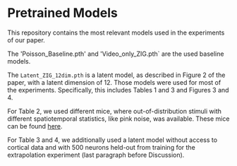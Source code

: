 # Pretrained Models

This repository contains the most relevant models used in the experiments of our paper. 

The 'Poisson_Baseline.pth' and 'Video_only_ZIG.pth` are the used baseline models.

 The `Latent_ZIG_12dim.pth` is a latent model, as described in Figure 2 of the paper, with a latent dimension of 12. Those models were used for most of the experiments. Specifically, this includes Tables 1 and 3 and Figures 3 and 4.

For Table 2, we used different mice, where out-of-distribution stimuli with different spatiotemporal statistics, like pink noise, was available. These mice can be found [here](https://gin.g-node.org/pollytur/sensorium_2023_data). 

For Table 3 and 4, we additionally used a latent model without access to cortical data and with 500 neurons held-out from training for the extrapolation experiment (last paragraph before Discussion). 



